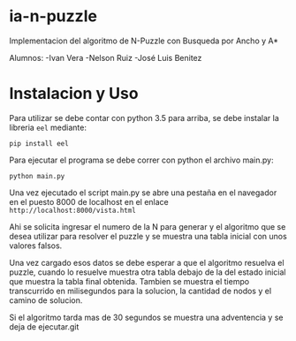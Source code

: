 # ia-n-puzzle
Implementacion del algoritmo de N-Puzzle con Busqueda por Ancho y A*

Alumnos:
-Ivan Vera
-Nelson Ruiz
-José Luis Benitez

# Instalacion y Uso
Para utilizar se debe contar con python 3.5 para arriba, se debe instalar la libreria ```eel``` mediante:

```pip install eel```

Para ejecutar el programa se debe correr con python el archivo main.py:

````python main.py````

Una vez ejecutado el script main.py se abre una pestaña en el navegador en el puesto 8000 de localhost
en el enlace ````http://localhost:8000/vista.html````

Ahi se solicita ingresar el numero de la N para generar y el algoritmo que se desea utilizar para 
resolver el puzzle y se muestra una tabla inicial con unos valores falsos.

Una vez cargado esos datos se debe esperar a que el algoritmo resuelva el puzzle, cuando lo
resuelve muestra otra tabla debajo de la del estado inicial que muestra la tabla final obtenida.
Tambien se muestra el tiempo transcurrido en milisegundos para la solucion, la cantidad de nodos y
el camino de solucion.

Si el algoritmo tarda mas de 30 segundos se muestra una adventencia y se deja de ejecutar.git 